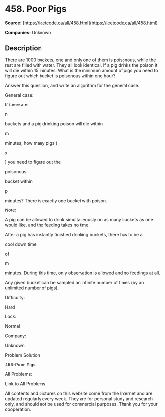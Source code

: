 # 458. Poor Pigs

**Source:** [https://leetcode.ca/all/458.html](https://leetcode.ca/all/458.html)

**Companies:** Unknown

## Description

There are 1000 buckets, one and only one of them is poisonous, while the rest are filled with
        water. They all look identical. If a pig drinks the poison it will die within 15 minutes.
        What is the minimum amount of pigs you need to figure out which bucket is poisonous within
        one hour?

Answer this question, and write an algorithm for the general case.

General case:

If there are

n

buckets and a pig drinking poison will die within

m

minutes, how many pigs (

x

) you need to figure out the

poisonous

bucket within

p

minutes? There is exactly one
        bucket with poison.

Note:

A pig can be allowed to drink simultaneously on as many buckets as one would like, and
            the feeding takes no time.

After a pig has instantly finished drinking buckets, there has to be a

cool down
            time

of

m

minutes. During this time, only observation is allowed
            and no feedings at all.

Any given bucket can be sampled an infinite number of times (by an unlimited number of
            pigs).

Difficulty:

Hard

Lock:

Normal

Company:

Unknown

Problem Solution

458-Poor-Pigs

All Problems:

Link to All Problems

All contents and pictures on this website come from the Internet and are updated regularly every week. They are for personal study and research only, and should not be used for commercial purposes. Thank you for your cooperation.

